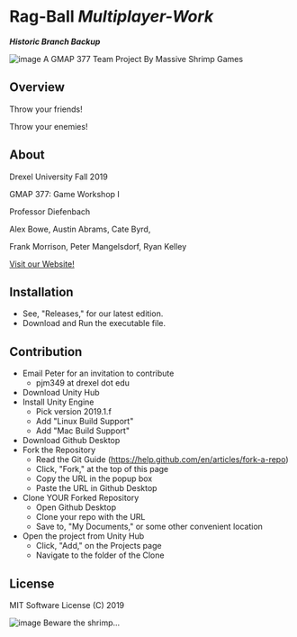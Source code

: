 # Rag-Ball *Multiplayer-Work*


***Historic Branch Backup***


![image](https://drive.google.com/uc?export=view&id=1oIxbxCgxm0TAaw3DIaL684eTKgDVSbcQ)
A GMAP 377 Team Project By Massive Shrimp Games


## Overview
Throw your friends!

Throw your enemies!


## About
Drexel University Fall 2019

GMAP 377: Game Workshop I

Professor Diefenbach

Alex Bowe, Austin Abrams, Cate Byrd,

Frank Morrison, Peter Mangelsdorf, Ryan Kelley

[Visit our Website!](https://massiveshrimpgames.wordpress.com/)


## Installation
 - See, "Releases," for our latest edition.
 - Download and Run the executable file.


## Contribution
 - Email Peter for an invitation to contribute
    - pjm349 at drexel dot edu
 - Download Unity Hub
 - Install Unity Engine
    - Pick version 2019.1.f
	- Add "Linux Build Support"
	- Add "Mac Build Support"
 - Download Github Desktop
 - Fork the Repository
    - Read the Git Guide (https://help.github.com/en/articles/fork-a-repo)
    - Click, "Fork," at the top of this page
    - Copy the URL in the popup box
    - Paste the URL in Github Desktop
 - Clone YOUR Forked Repository
    - Open Github Desktop
    - Clone your repo with the URL
    - Save to, "My Documents," or some other convenient location
 - Open the project from Unity Hub
    - Click, "Add," on the Projects page
    - Navigate to the folder of the Clone


## License
MIT Software License (C) 2019


![image](https://drive.google.com/uc?export=view&id=16lsOjNKFDT_Mbfg_prSVg-_OC5hIt2WE)
Beware the shrimp...

